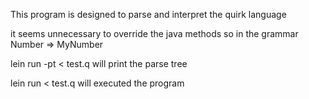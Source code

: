 This program is designed to parse and interpret the quirk language 

it seems unnecessary to override the java methods so in the grammar Number => MyNumber

lein run -pt < test.q  will print the parse tree 

lein run < test.q will executed the program

